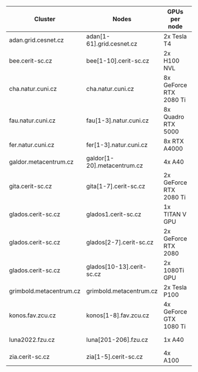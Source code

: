 | Cluster                 | Nodes                       | GPUs per node          | Compute<br/>capability | Mem<br/> [MiB] | CuDNN |
|-------------------------|-----------------------------|------------------------|------------------------|----------------|-------|
| adan.grid.cesnet.cz     | adan[1-61].grid.cesnet.cz   | 2x Tesla T4            | 7.5 | 15 109 |  YES |
| bee.cerit-sc.cz         | bee[1-10].cerit-sc.cz       | 2x H100 NVL            | 9.0 | 95 830 |  YES |
| cha.natur.cuni.cz       | cha.natur.cuni.cz           | 8x GeForce RTX 2080 Ti | 7.5 | 11 019 |  YES |
| fau.natur.cuni.cz       | fau[1-3].natur.cuni.cz      | 8x Quadro RTX 5000     | 7.5 | 16 125 |  YES |
| fer.natur.cuni.cz       | fer[1-3].natur.cuni.cz      | 8x RTX A4000           | 8.6 | 16 117 |  YES |
| galdor.metacentrum.cz   | galdor[1-20].metacentrum.cz | 4x A40                 | 8.6 | 45 634 |  YES |
| gita.cerit-sc.cz        | gita[1-7].cerit-sc.cz       | 2x GeForce RTX 2080 Ti | 7.5 | 11 019 |  YES |
| glados.cerit-sc.cz      | glados1.cerit-sc.cz         | 1x TITAN V GPU         | 7.0 | 12 066 |  YES |
| glados.cerit-sc.cz      | glados[2-7].cerit-sc.cz     | 2x GeForce RTX 2080    | 7.5 |  7 982 |  YES |
| glados.cerit-sc.cz      | glados[10-13].cerit-sc.cz   | 2x 1080Ti GPU          | 6.1 | 11 178 |  YES |
| grimbold.metacentrum.cz | grimbold.metacentrum.cz     | 2x Tesla P100          | 6.0 | 12 198 |  YES |
| konos.fav.zcu.cz        | konos[1-8].fav.zcu.cz       | 4x GeForce GTX 1080 Ti | 6.1 | 11 178 |  YES |
| luna2022.fzu.cz         | luna[201-206].fzu.cz        | 1x A40                 | 8.6 | 45 634 |  YES |
| zia.cerit-sc.cz         | zia[1-5].cerit-sc.cz        | 4x A100                | 8.0 | 40 536 |  YES |


